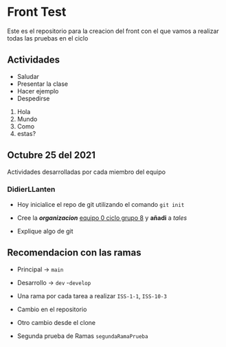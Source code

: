 # Front Test

Este es el repositorio para la creacion del front con el que vamos a realizar todas las pruebas en el ciclo

## Actividades 

- Saludar
- Presentar la clase
- Hacer ejemplo
- Despedirse

1. Hola
2. Mundo
5. Como
1. estas?

## Octubre 25 del 2021
Actividades desarrolladas por cada miembro del equipo 


### DidierLLanten

- Hoy inicialice el repo de git utilizando el comando `git init`

- Cree la ***organizacion*** [equipo 0 ciclo grupo 8](https://github.com/DidierLLanten) y **añadi** a _tales_
- Explique algo de git


## Recomendacion con las ramas
- Principal -> `main`
- Desarrollo -> `dev` -`develop`
- Una rama por cada tarea a realizar `ISS-1-1`, `ISS-10-3`

- Cambio en el repositorio

- Otro cambio desde el clone

- Segunda prueba de Ramas `segundaRamaPrueba`